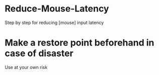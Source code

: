 # Reduce-Mouse-Latency
Step by step for reducing [mouse] input latency 

# Make a restore point beforehand in case of disaster
Use at your own risk
